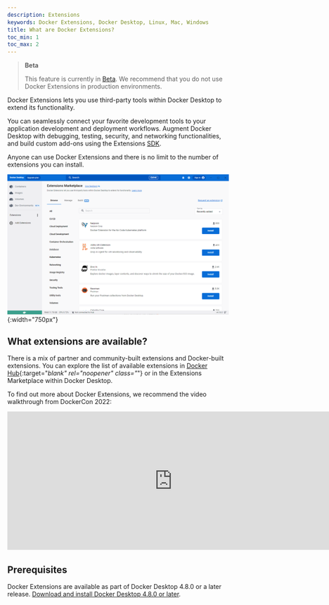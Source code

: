 ```yaml
---
description: Extensions
keywords: Docker Extensions, Docker Desktop, Linux, Mac, Windows
title: What are Docker Extensions?
toc_min: 1
toc_max: 2
---
```


> **Beta**
>
> This feature is currently in [Beta](../../release-lifecycle.md#beta). We recommend that you do not use Docker Extensions in production environments.

Docker Extensions lets you use third-party tools within Docker Desktop to extend its functionality. 

You can seamlessly connect your favorite development tools to your application development and deployment workflows. Augment Docker Desktop with debugging, testing, security, and networking functionalities, and build custom add-ons using the Extensions [SDK](../extensions-sdk/index.md).

Anyone can use Docker Extensions and there is no limit to the number of extensions you can install. 

![Extensions Marketplace](../images/marketplace.png){:width="750px"}

## What extensions are available?

There is a mix of partner and community-built extensions and Docker-built extensions. 
You can explore the list of available extensions in [Docker Hub](https://hub.docker.com/search?q=&type=extension){:target="_blank" rel="noopener" class="_"} or in the Extensions Marketplace within Docker Desktop.

To find out more about Docker Extensions, we recommend the video walkthrough from DockerCon 2022:

<iframe width="750" height="315" src="https://www.youtube.com/embed/3rAGXS8pszQ" title="YouTube video player" frameborder="0" allow="accelerometer; autoplay; clipboard-write; encrypted-media; gyroscope; picture-in-picture" allowfullscreen></iframe>

## Prerequisites

Docker Extensions are available as part of Docker Desktop 4.8.0 or a later release. [Download and install Docker Desktop 4.8.0 or later](../release-notes.md).
